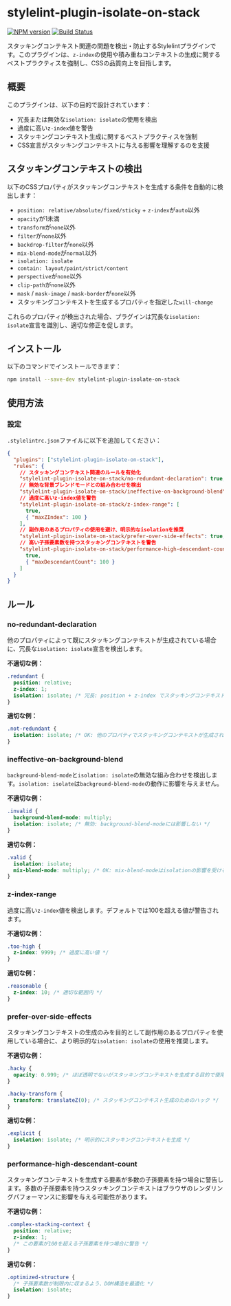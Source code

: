 # stylelint-plugin-isolate-on-stack

[![NPM version](https://img.shields.io/npm/v/stylelint-plugin-isolate-on-stack.svg)](https://www.npmjs.org/package/stylelint-plugin-isolate-on-stack)
[![Build Status](https://github.com/hiro0218/stylelint-plugin-isolate-on-stack/workflows/CI/badge.svg)](https://github.com/hiro0218/stylelint-plugin-isolate-on-stack/actions)

スタッキングコンテキスト関連の問題を検出・防止するStylelintプラグインです。このプラグインは、`z-index`の使用や積み重ねコンテキストの生成に関するベストプラクティスを強制し、CSSの品質向上を目指します。

## 概要

このプラグインは、以下の目的で設計されています：

- 冗長または無効な`isolation: isolate`の使用を検出
- 過度に高い`z-index`値を警告
- スタッキングコンテキスト生成に関するベストプラクティスを強制
- CSS宣言がスタッキングコンテキストに与える影響を理解するのを支援

## スタッキングコンテキストの検出

以下のCSSプロパティがスタッキングコンテキストを生成する条件を自動的に検出します：

- `position: relative/absolute/fixed/sticky` + `z-index`が`auto`以外
- `opacity`が1未満
- `transform`が`none`以外
- `filter`が`none`以外
- `backdrop-filter`が`none`以外
- `mix-blend-mode`が`normal`以外
- `isolation: isolate`
- `contain: layout/paint/strict/content`
- `perspective`が`none`以外
- `clip-path`が`none`以外
- `mask` / `mask-image` / `mask-border`が`none`以外
- スタッキングコンテキストを生成するプロパティを指定した`will-change`

これらのプロパティが検出された場合、プラグインは冗長な`isolation: isolate`宣言を識別し、適切な修正を促します。

## インストール

以下のコマンドでインストールできます：

```bash
npm install --save-dev stylelint-plugin-isolate-on-stack
```

## 使用方法

### 設定

`.stylelintrc.json`ファイルに以下を追加してください：

```json
{
  "plugins": ["stylelint-plugin-isolate-on-stack"],
  "rules": {
    // スタッキングコンテキスト関連のルールを有効化
    "stylelint-plugin-isolate-on-stack/no-redundant-declaration": true,
    // 無効な背景ブレンドモードとの組み合わせを検出
    "stylelint-plugin-isolate-on-stack/ineffective-on-background-blend": true,
    // 過度に高いz-index値を警告
    "stylelint-plugin-isolate-on-stack/z-index-range": [
      true,
      { "maxZIndex": 100 }
    ],
    // 副作用のあるプロパティの使用を避け、明示的なisolationを推奨
    "stylelint-plugin-isolate-on-stack/prefer-over-side-effects": true,
    // 高い子孫要素数を持つスタッキングコンテキストを警告
    "stylelint-plugin-isolate-on-stack/performance-high-descendant-count": [
      true,
      { "maxDescendantCount": 100 }
    ]
  }
}
```

## ルール

### no-redundant-declaration

他のプロパティによって既にスタッキングコンテキストが生成されている場合に、冗長な`isolation: isolate`宣言を検出します。

**不適切な例：**

```css
.redundant {
  position: relative;
  z-index: 1;
  isolation: isolate; /* 冗長: position + z-index でスタッキングコンテキストが生成されている */
}
```

**適切な例：**

```css
.not-redundant {
  isolation: isolate; /* OK: 他のプロパティでスタッキングコンテキストが生成されていない */
}
```

### ineffective-on-background-blend

`background-blend-mode`と`isolation: isolate`の無効な組み合わせを検出します。`isolation: isolate`は`background-blend-mode`の動作に影響を与えません。

**不適切な例：**

```css
.invalid {
  background-blend-mode: multiply;
  isolation: isolate; /* 無効: background-blend-modeには影響しない */
}
```

**適切な例：**

```css
.valid {
  isolation: isolate;
  mix-blend-mode: multiply; /* OK: mix-blend-modeはisolationの影響を受ける */
}
```

### z-index-range

過度に高い`z-index`値を検出します。デフォルトでは100を超える値が警告されます。

**不適切な例：**

```css
.too-high {
  z-index: 9999; /* 過度に高い値 */
}
```

**適切な例：**

```css
.reasonable {
  z-index: 10; /* 適切な範囲内 */
}
```

### prefer-over-side-effects

スタッキングコンテキストの生成のみを目的として副作用のあるプロパティを使用している場合に、より明示的な`isolation: isolate`の使用を推奨します。

**不適切な例：**

```css
.hacky {
  opacity: 0.999; /* ほぼ透明でないがスタッキングコンテキストを生成する目的で使用 */
}

.hacky-transform {
  transform: translateZ(0); /* スタッキングコンテキスト生成のためのハック */
}
```

**適切な例：**

```css
.explicit {
  isolation: isolate; /* 明示的にスタッキングコンテキストを生成 */
}
```

### performance-high-descendant-count

スタッキングコンテキストを生成する要素が多数の子孫要素を持つ場合に警告します。多数の子孫要素を持つスタッキングコンテキストはブラウザのレンダリングパフォーマンスに影響を与える可能性があります。

**不適切な例：**

```css
.complex-stacking-context {
  position: relative;
  z-index: 1;
  /* この要素が100を超える子孫要素を持つ場合に警告 */
}
```

**適切な例：**

```css
.optimized-structure {
  /* 子孫要素数が制限内に収まるよう、DOM構造を最適化 */
  isolation: isolate;
}
```
